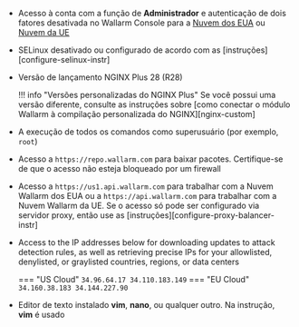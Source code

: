 * Acesso à conta com a função de **Administrador** e autenticação de dois fatores desativada no Wallarm Console para a [Nuvem dos EUA](https://us1.my.wallarm.com/) ou [Nuvem da UE](https://my.wallarm.com/)
* SELinux desativado ou configurado de acordo com as [instruções][configure-selinux-instr]
* Versão de lançamento NGINX Plus 28 (R28)

    !!! info "Versões personalizadas do NGINX Plus"
        Se você possui uma versão diferente, consulte as instruções sobre [como conectar o módulo Wallarm à compilação personalizada do NGINX][nginx-custom]
* A execução de todos os comandos como superusuário (por exemplo, `root`)
* Acesso a `https://repo.wallarm.com` para baixar pacotes. Certifique-se de que o acesso não esteja bloqueado por um firewall
* Acesso a `https://us1.api.wallarm.com` para trabalhar com a Nuvem Wallarm dos EUA ou a `https://api.wallarm.com` para trabalhar com a Nuvem Wallarm da UE. Se o acesso só pode ser configurado via servidor proxy, então use as [instruções][configure-proxy-balancer-instr]
* Access to the IP addresses below for downloading updates to attack detection rules, as well as retrieving precise IPs for your allowlisted, denylisted, or graylisted countries, regions, or data centers

    === "US Cloud"
        ```
        34.96.64.17
        34.110.183.149
        ```
    === "EU Cloud"
        ```
        34.160.38.183
        34.144.227.90
        ```
* Editor de texto instalado **vim**, **nano**, ou qualquer outro. Na instrução, **vim** é usado
